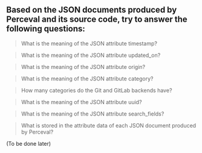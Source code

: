 ## Based on the JSON documents produced by Perceval and its source code, try to answer the following questions:

> What is the meaning of the JSON attribute timestamp?


> What is the meaning of the JSON attribute updated_on?

> What is the meaning of the JSON attribute origin?

> What is the meaning of the JSON attribute category?

> How many categories do the Git and GitLab backends have?

> What is the meaning of the JSON attribute uuid?

> What is the meaning of the JSON attribute search_fields?

> What is stored in the attribute data of each JSON document produced by Perceval?

(To be done later)